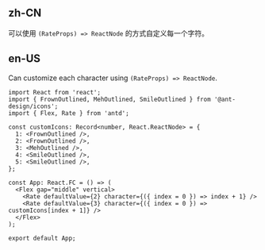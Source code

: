 ## zh-CN

可以使用 `(RateProps) => ReactNode` 的方式自定义每一个字符。

## en-US

Can customize each character using `(RateProps) => ReactNode`.
```tsx
import React from 'react';
import { FrownOutlined, MehOutlined, SmileOutlined } from '@ant-design/icons';
import { Flex, Rate } from 'antd';

const customIcons: Record<number, React.ReactNode> = {
  1: <FrownOutlined />,
  2: <FrownOutlined />,
  3: <MehOutlined />,
  4: <SmileOutlined />,
  5: <SmileOutlined />,
};

const App: React.FC = () => (
  <Flex gap="middle" vertical>
    <Rate defaultValue={2} character={({ index = 0 }) => index + 1} />
    <Rate defaultValue={3} character={({ index = 0 }) => customIcons[index + 1]} />
  </Flex>
);

export default App;
```
